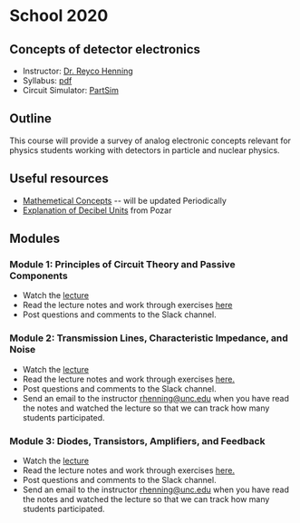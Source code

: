 # School 2020

## Concepts of detector electronics

- Instructor: [Dr. Reyco Henning](https://physics.unc.edu/people/henning-reyco/)
- Syllabus: [pdf](https://drive.google.com/uc?id=1uJn-FfTwSogvqS7U1EsVxYNSzNiWf0e4)
- Circuit Simulator: [PartSim](https://www.partsim.com/)

## Outline
This course will provide a survey of analog electronic concepts relevant for physics students working with detectors in particle and nuclear physics.

## Useful resources
- [Mathemetical Concepts](https://drive.google.com/file/d/1Ym6byBg6R9KXJHh2JLH8W2pZaTygoFZG/) -- will be updated Periodically
- [Explanation of Decibel Units](https://drive.google.com/file/d/1VuXPsDP-YvG44tlyTAUuklLOPSuJKvnB/) from Pozar

## Modules
### Module 1: Principles of Circuit Theory and Passive Components
- Watch the [lecture](https://youtu.be/sfB_WaofS6w)
- Read the lecture notes and work through exercises [here](https://drive.google.com/file/d/1hKTgH2YTP-qoIJnfb0RFV6ESJjYMGRhN/)
- Post questions and comments to the Slack channel.

### Module 2: Transmission Lines, Characteristic Impedance, and Noise
- Watch the [lecture](https://youtu.be/L05ZyCmed2A)
- Read the lecture notes and work through exercises [here.](https://drive.google.com/file/d/1JdXwWjlNjA-Cvch-OnhsN00DL3Tzvghf/)
- Post questions and comments to the Slack channel.
- Send an email to the instructor [rhenning@unc.edu](mailto:rhenning@unc.edu) when you have read the notes and watched the lecture so that we can track how many students participated.

### Module 3: Diodes, Transistors, Amplifiers, and Feedback
- Watch the [lecture](https://youtu.be/h0j0uwhaQXc)
- Read the lecture notes and work through exercises [here.](https://drive.google.com/file/d/1lwan95slO_FsmmdpJKJRdjfubh1e9xZV/)
- Post questions and comments to the Slack channel.
- Send an email to the instructor [rhenning@unc.edu](mailto:rhenning@unc.edu) when you have read the notes and watched the lecture so that we can track how many students participated.

